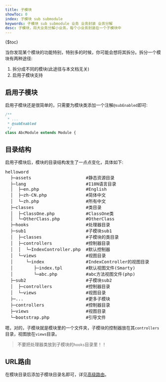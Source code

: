 ```yaml
---
title: 子模块
showToc: 0
index: 子模块 sub submodule
keywords: 子模块 sub submodule 业务 业务封装 业务分解
desc: 子模块，将大业务分解小业务，每个小业务封装在一个子模块中
---
```


{$toc}

当你发现某个模块的功能特别，特别多的时候，你可能会想将其拆分。拆分一个模块有两种途径:

1. 拆分成不同的模块(此途径与本文档无关)
2. 启用子模块支持

## 启用子模块

启用子模块还是很简单的，只需要为模块类添加一个注解`@subEnabled`即可:

```php
/**
 * ...
 * @subEnabled
 */
class AbcModule extends Module {
```

## 目录结构

启用子模块后，模块的目录结构发生了一点点变化，具体如下:

<pre>
helloword
  ├─assets                     #静态资源目录
  ├─lang                       #I18N语言目录
  │  ├─en.php                  #English
  │  ├─zh-CN.php               #简体中文
  │  └─zh.php                  #所有中文
  ├─classes                    #类目录
  │  ├─ClassOne.php            #ClassOne类
  │  └─OtherClass.php          #OtherClass
  ├─hooks                      #处理器目录
  ├─sub1                       #子模块sub1
  │  ├─classes                 #子模块的类目录
  │  ├─controllers             #控制器目录
  │  │  └─IndexController.php  #默认控制器
  │  └─views                   #视图目录
  │     └─index                #IndexController的视图目录
  │        ├─index.tpl         #默认视图文件(Smarty)
  │        └─abc.php           #abc方法视图文件(php)
  ├─sub2                       #子模块sub2
  │  ├─controllers             #控制器目录
  │  └─views                   #视图目录
  ├─...                        #更多子模块
  ├─controllers                #控制器目录
  ├─views                      #视图目录
  └─bootstrap.php              #引导文件
</pre>

嗯，对的，子模块就是模块里的一个文件夹，子模块的控制器放在其`controllers`目录，视图放在`views`目录。

> 不要把处理器类放到子模块的`hooks`目录里！！

## URL路由

在模块目录后添加子模块目录名即可，详见[高级路由](../advance/route.md#submodule)。
